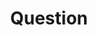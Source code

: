 ---
title: Question
categories:
tags:
icon: question
svg: '<svg xmlns="http://www.w3.org/2000/svg" width="24" height="24" fill="none" viewBox="0 0 24 24" stroke-width="1.5" stroke-linecap="round" stroke-linejoin="round" stroke="currentColor"><path d="M12 15.5c0-3.643 3.643-2.732 3.643-6.374 0-4.835-7.285-4.835-7.285 0"/><path stroke-width="2" d="M11.99 18.5H12"/></svg>'
---